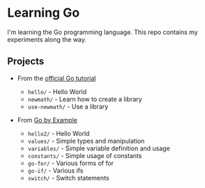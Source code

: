 # Learning Go

I'm learning the Go programming language. This repo contains my experiments along the way.

## Projects

* From the [official Go tutorial](http://golang.org/doc/code.html)
    * `hello/` - Hello World
    * `newmath/` - Learn how to create a library
    * `use-newmath/` - Use a library

* From [Go by Example](https://gobyexample.com)
    * `hello2/` - Hello World
    * `values/` - Simple types and manipulation
    * `variables/` - Simple variable definition and usage
    * `constants/` - Simple usage of constants
    * `go-for/` - Various forms of for
    * `go-if/` - Various ifs
    * `switch/` - Switch statements
